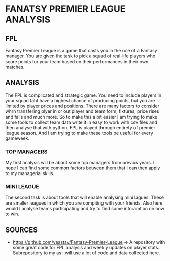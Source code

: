 # FANATSY PREMIER LEAGUE ANALYSIS

## FPL
Fantasy Premier League is a game that casts you in the role of a Fantasy manager. You are given the task to pick a squad of real-life players who score points for your team based on their performances in their own matches.

## ANALYSIS
The FPL is complicated and strategic game. You need to include players in your squad taht have a highest chance of producing points, but you are limited by player prices and positions. There are many factors to consider whrn transfering plyer in or out player and team form, fixtures, price rises and falls and much more. So to make this a bit easier I am trying to make some tools to collect team data write it in easy to work with csv files and then analyse that with python. FPL is played through entirety of premier league season. And i am trying to make these tools be useful for every gameweek.

### TOP MANAGERS
My first analysis will be about some top managers from previus years. I hope I can find some common factors between them that I can then apply to my managerial skills.

### MINI LEAGUE
The second task is about tools that will enable analysing mini lagues. These are smaller leagues in which you are compiting with your friends. Also here would I analyse teams participating and try to find some inforamtion on how to win.

## SOURCES
 - https://github.com/vaastav/Fantasy-Premier-League  -> A repository with some great code for FPL analysis and weekly updates on player stats. Subrepository to my as I will use a lot of code and data collected here.
